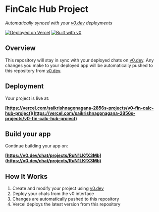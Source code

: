 # FinCalc Hub Project

*Automatically synced with your [v0.dev](https://v0.dev) deployments*

[![Deployed on Vercel](https://img.shields.io/badge/Deployed%20on-Vercel-black?style=for-the-badge&logo=vercel)](https://vercel.com/saikrishnagonagana-2856s-projects/v0-fin-calc-hub-project)
[![Built with v0](https://img.shields.io/badge/Built%20with-v0.dev-black?style=for-the-badge)](https://v0.dev/chat/projects/RuN1LKfX3Mb)

## Overview

This repository will stay in sync with your deployed chats on [v0.dev](https://v0.dev).
Any changes you make to your deployed app will be automatically pushed to this repository from [v0.dev](https://v0.dev).

## Deployment

Your project is live at:

**[https://vercel.com/saikrishnagonagana-2856s-projects/v0-fin-calc-hub-project](https://vercel.com/saikrishnagonagana-2856s-projects/v0-fin-calc-hub-project)**

## Build your app

Continue building your app on:

**[https://v0.dev/chat/projects/RuN1LKfX3Mb](https://v0.dev/chat/projects/RuN1LKfX3Mb)**

## How It Works

1. Create and modify your project using [v0.dev](https://v0.dev)
2. Deploy your chats from the v0 interface
3. Changes are automatically pushed to this repository
4. Vercel deploys the latest version from this repository

